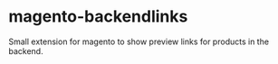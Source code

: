 magento-backendlinks
====================

Small extension for magento to show preview links for products in the backend.
